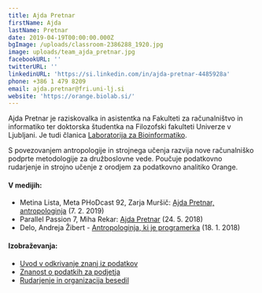 ```yaml
---
title: Ajda Pretnar
firstName: Ajda
lastName: Pretnar
date: 2019-04-19T00:00:00.000Z
bgImage: /uploads/classroom-2386288_1920.jpg
image: uploads/team_ajda_pretnar.jpg
facebookURL: ''
twitterURL: ''
linkedinURL: 'https://si.linkedin.com/in/ajda-pretnar-4485928a'
phone: +386 1 479 8209
email: ajda.pretnar@fri.uni-lj.si
website: 'https://orange.biolab.si/'
---
```

Ajda Pretnar je raziskovalka in asistentka na Fakulteti za računalništvo in informatiko ter doktorska študentka na Filozofski fakulteti Univerze v Ljubljani. Je tudi članica [Laboratorija za Bioinformatiko](https://www.fri.uni-lj.si/sl/laboratorij/biolab).

S povezovanjem antropologije in strojnega učenja razvija nove računalniško podprte metodologije za družboslovne vede. Poučuje podatkovno rudarjenje in strojno učenje z orodjem za podatkovno analitiko Orange.

#### V medijih:

* Metina Lista, Meta PHoDcast 92, Zarja Muršič: [Ajda Pretnar, antropologinja](https://metinalista.si/meta-phodcast-92-ajda-pretnar-antropologinja/) (7. 2. 2019)
* Parallel Passion 7, Miha Rekar: [Ajda Pretnar](https://www.parallelpassion.com/7) (24. 5. 2018)
* Delo, Andreja Žibert - [Antropologinja, ki je programerka](https://www.delo.si/gospodarstvo/kariera/antropologinja-ki-je-programerka.html) (18. 1. 2018)

#### Izobraževanja:

* [Uvod v odkrivanje znanj iz podatkov](/izobrazevanja/za-podjetja/uvod-v-odkrivanje-znanj-iz-podatkov/)
* [Znanost o podatkih za podjetja](/izobrazevanja/za-podjetja/znanost-o-podatkih-za-podjetja/)
* [Rudarjenje in organizacija besedil](/izobrazevanja/za-podjetja/rudarjenje_in_organizacija_besedil/)
